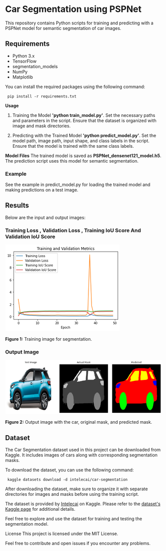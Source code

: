 
# Car Segmentation using PSPNet

This repository contains Python scripts for training and predicting with a PSPNet model for semantic segmentation of car images.

## Requirements

- Python 3.x
- TensorFlow
- segmentation_models
- NumPy
- Matplotlib

You can install the required packages using the following command:


	 pip install -r requirements.txt

**Usage**

 1. Training the Model **'python train_model.py'**.
		 Set the necessary paths and parameters in the script.
		Ensure that the dataset is organized with image and mask directories.
		
2. Predicting with the Trained Model **'python predict_model.py'**.
Set the model path, image path, input shape, and class labels in the script.
Ensure that the model is trained with the same class labels.

**Model Files**
The trained model is saved as **PSPNet_densenet121_model.h5**.
The prediction script uses this model for semantic segmentation.

### Example

See the example in predict_model.py for loading the trained model and making predictions on a test image.
## Results

Below are the input and output images:

### Training Loss , Validation Loss , Training IoU Score And Validation IoU Score

![Training Image](images/training_loss.png)

**Figure 1:** Training image for segmentation.

### Output Image

![Output Image](images/prediction_mask.png)

**Figure 2:** Output image with the car, original mask, and predicted mask.

## Dataset

The Car Segmentation dataset used in this project can be downloaded from Kaggle. It includes images of cars along with corresponding segmentation masks.

To download the dataset, you can use the following command:


	 kaggle datasets download -d intelecai/car-segmentation
After downloading the dataset, make sure to organize it with separate directories for images and masks before using the training script.

The dataset is provided by [Intelecai](https://www.kaggle.com/intelecai) on Kaggle. Please refer to the [dataset's Kaggle page](https://www.kaggle.com/datasets/intelecai/car-segmentation) for additional details.

Feel free to explore and use the dataset for training and testing the segmentation model.

License
This project is licensed under the MIT License.

Feel free to contribute and open issues if you encounter any problems.

